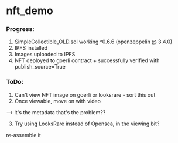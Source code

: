# nft_demo

### Progress:

1. SimpleCollectible_OLD.sol working ^0.6.6 (openzeppelin @ 3.4.0)
2. IPFS installed
3. Images uploaded to IPFS
4. NFT deployed to goerli contract + successfully verified with publish_source=True

### ToDo:

1. Can't view NFT image on goerli or looksrare - sort this out
2. Once viewable, move on with video

  --> it's the metadata that's the problem??
 
3. Try using LooksRare instead of Opensea, in the viewing bit?

re-assemble it
